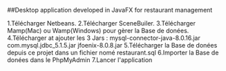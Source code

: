 ##Desktop application developed in JavaFX for restaurant management

1.Télécharger Netbeans.
2.Télécharger SceneBuiler.
3.Télécharger Mamp(Mac) ou Wamp(Windows) pour gèrer la Base de donées.
4.Télécharger at ajouter les 3 Jars :
mysql-connector-java-8.0.16.jar
com.mysql.jdbc_5.1.5.jar 
jfoenix-8.0.8.jar
5.Télécharger la Base de donées depuis ce projet dans un fichier nomé restaurant.sql
6.Importer la Base de donées dans le PhpMyAdmin
7.Lancer l'application
